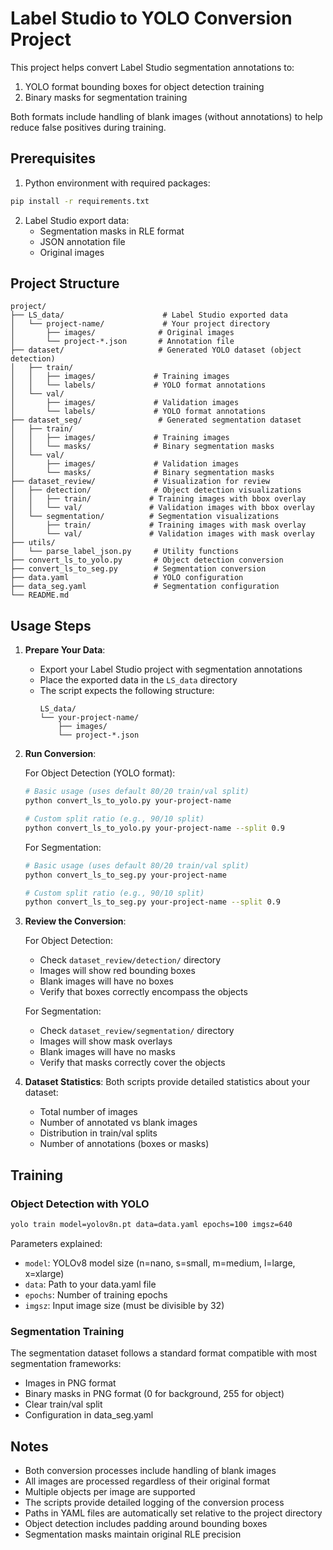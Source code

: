 # Label Studio to YOLO Conversion Project

This project helps convert Label Studio segmentation annotations to:
1. YOLO format bounding boxes for object detection training
2. Binary masks for segmentation training

Both formats include handling of blank images (without annotations) to help reduce false positives during training.

## Prerequisites

1. Python environment with required packages:
```bash
pip install -r requirements.txt
```

2. Label Studio export data:
   - Segmentation masks in RLE format
   - JSON annotation file
   - Original images

## Project Structure

```
project/
├── LS_data/                      # Label Studio exported data
│   └── project-name/             # Your project directory
│       ├── images/              # Original images
│       └── project-*.json       # Annotation file
├── dataset/                     # Generated YOLO dataset (object detection)
│   ├── train/
│   │   ├── images/             # Training images
│   │   └── labels/             # YOLO format annotations
│   └── val/
│       ├── images/             # Validation images
│       └── labels/             # YOLO format annotations
├── dataset_seg/                 # Generated segmentation dataset
│   ├── train/
│   │   ├── images/             # Training images
│   │   └── masks/              # Binary segmentation masks
│   └── val/
│       ├── images/             # Validation images
│       └── masks/              # Binary segmentation masks
├── dataset_review/             # Visualization for review
│   ├── detection/              # Object detection visualizations
│   │   ├── train/             # Training images with bbox overlay
│   │   └── val/               # Validation images with bbox overlay
│   └── segmentation/          # Segmentation visualizations
│       ├── train/             # Training images with mask overlay
│       └── val/               # Validation images with mask overlay
├── utils/
│   └── parse_label_json.py     # Utility functions
├── convert_ls_to_yolo.py       # Object detection conversion
├── convert_ls_to_seg.py        # Segmentation conversion
├── data.yaml                   # YOLO configuration
├── data_seg.yaml               # Segmentation configuration
└── README.md
```

## Usage Steps

1. **Prepare Your Data**:
   - Export your Label Studio project with segmentation annotations
   - Place the exported data in the `LS_data` directory
   - The script expects the following structure:
     ```
     LS_data/
     └── your-project-name/
         ├── images/
         └── project-*.json
     ```

2. **Run Conversion**:

   For Object Detection (YOLO format):
   ```bash
   # Basic usage (uses default 80/20 train/val split)
   python convert_ls_to_yolo.py your-project-name

   # Custom split ratio (e.g., 90/10 split)
   python convert_ls_to_yolo.py your-project-name --split 0.9
   ```

   For Segmentation:
   ```bash
   # Basic usage (uses default 80/20 train/val split)
   python convert_ls_to_seg.py your-project-name

   # Custom split ratio (e.g., 90/10 split)
   python convert_ls_to_seg.py your-project-name --split 0.9
   ```

3. **Review the Conversion**:
   
   For Object Detection:
   - Check `dataset_review/detection/` directory
   - Images will show red bounding boxes
   - Blank images will have no boxes
   - Verify that boxes correctly encompass the objects

   For Segmentation:
   - Check `dataset_review/segmentation/` directory
   - Images will show mask overlays
   - Blank images will have no masks
   - Verify that masks correctly cover the objects

4. **Dataset Statistics**:
   Both scripts provide detailed statistics about your dataset:
   - Total number of images
   - Number of annotated vs blank images
   - Distribution in train/val splits
   - Number of annotations (boxes or masks)

## Training

### Object Detection with YOLO
```bash
yolo train model=yolov8n.pt data=data.yaml epochs=100 imgsz=640
```

Parameters explained:
- `model`: YOLOv8 model size (n=nano, s=small, m=medium, l=large, x=xlarge)
- `data`: Path to your data.yaml file
- `epochs`: Number of training epochs
- `imgsz`: Input image size (must be divisible by 32)

### Segmentation Training
The segmentation dataset follows a standard format compatible with most segmentation frameworks:
- Images in PNG format
- Binary masks in PNG format (0 for background, 255 for object)
- Clear train/val split
- Configuration in data_seg.yaml

## Notes

- Both conversion processes include handling of blank images
- All images are processed regardless of their original format
- Multiple objects per image are supported
- The scripts provide detailed logging of the conversion process
- Paths in YAML files are automatically set relative to the project directory
- Object detection includes padding around bounding boxes
- Segmentation masks maintain original RLE precision 